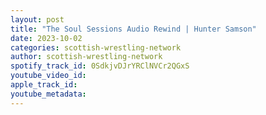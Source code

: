 ```yaml
---
layout: post
title: "The Soul Sessions Audio Rewind | Hunter Samson"
date: 2023-10-02
categories: scottish-wrestling-network
author: scottish-wrestling-network
spotify_track_id: 0SdkjvDJrYRClNVCr2QGxS
youtube_video_id: 
apple_track_id: 
youtube_metadata: 
---
```


